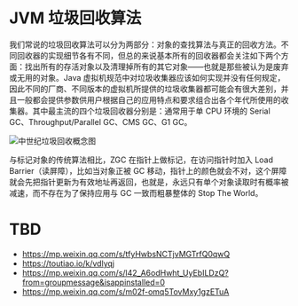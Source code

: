 # JVM 垃圾回收算法

我们常说的垃圾回收算法可以分为两部分：对象的查找算法与真正的回收方法。不同回收器的实现细节各有不同，但总的来说基本所有的回收器都会关注如下两个方面：找出所有的存活对象以及清理掉所有的其它对象——也就是那些被认为是废弃或无用的对象。Java 虚拟机规范中对垃圾收集器应该如何实现并没有任何规定，因此不同的厂商、不同版本的虚拟机所提供的垃圾收集器都可能会有很大差别，并且一般都会提供参数供用户根据自己的应用特点和要求组合出各个年代所使用的收集器。其中最主流的四个垃圾回收器分别是：通常用于单 CPU 环境的 Serial GC、Throughput/Parallel GC、CMS GC、G1 GC。

![中世纪垃圾回收概念图](https://s1.ax1x.com/2020/11/07/B598gI.jpg)

与标记对象的传统算法相比，ZGC 在指针上做标记，在访问指针时加入 Load Barrier（读屏障），比如当对象正被 GC 移动，指针上的颜色就会不对，这个屏障就会先把指针更新为有效地址再返回，也就是，永远只有单个对象读取时有概率被减速，而不存在为了保持应用与 GC 一致而粗暴整体的 Stop The World。

# TBD

- https://mp.weixin.qq.com/s/tfyHwbsNCTjvMGTrfQ0qwQ
- https://toutiao.io/k/vdlyqj
- https://mp.weixin.qq.com/s/l42_A6odHwht_UyEbILDzQ?from=groupmessage&isappinstalled=0
- https://mp.weixin.qq.com/s/m02f-omq5TovMxy1gzETuA
